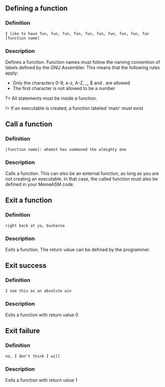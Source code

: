 ## Defining a function
### Definition
`I like to have fun, fun, fun, fun, fun, fun, fun, fun, fun, fun [function name]`
### Description
Defines a function. Function names must follow the naming convention of labels defined by the GNU Assembler. This means that the following rules apply:
- Only the characters 0-9, a-z, A-Z, _, $ and . are allowed
- The first character is not allowed to be a number

?> All statements must be inside a function. 

!> If an executable is created, a function labeled 'main' must exist

## Call a function
### Definition
`[function name]: whomst has summoned the almighty one`
### Description
Calls a function. This can also be an external function, as long as you are not creating an executable. In that case, the called function must also be defined in your MemeASM code.

## Exit a function
### Definition
`right back at ya, buckaroo`
### Description
Exits a function. The return value can be defined by the programmer.

## Exit success
### Definition
`I see this as an absolute win`
### Description
Exits a function with return value 0

## Exit failure
### Definition
`no, I don't think I will`
### Description
Exits a function with return value 1